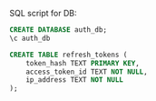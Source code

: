 SQL script for DB:
```sql
CREATE DATABASE auth_db;
\c auth_db

CREATE TABLE refresh_tokens (
    token_hash TEXT PRIMARY KEY,
    access_token_id TEXT NOT NULL,
    ip_address TEXT NOT NULL
);
```
